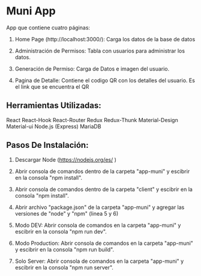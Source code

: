 # Muni App

App que contiene cuatro páginas:

1) Home Page (http://localhost:3000/): Carga los datos de la base de datos 

2) Administración de Permisos: Tabla con usuarios para administrar los datos.

3) Generación de Permiso: Carga de Datos e imagen del usuario.

4) Pagina de Detalle: Contiene el codigo QR con los detalles del usuario. Es el link que se encuentra el QR

## Herramientas Utilizadas:

React React-Hook React-Router Redux Redux-Thunk Material-Design Material-ui
Node.js (Express) MariaDB

## Pasos De Instalación: 

1) Descargar Node (https://nodejs.org/es/ ) 

2) Abrir consola de comandos dentro de la carpeta "app-muni" y escibrir en la consola "npm install".

3) Abrir consola de comandos dentro de la carpeta "client" y escibrir en la consola "npm install".

4) Abrir archivo "package.json" de la carpeta "app-muni" y agregar las versiones de "node" y "npm" (linea 5 y 6)

5) Modo DEV: Abrir consola de comandos en la carpeta "app-muni" y escibrir en la consola "npm run dev".

6) Modo Production: Abrir consola de comandos en la carpeta "app-muni" y escibrir en la consola "npm run build".

7) Solo Server: Abrir consola de comandos en la carpeta "app-muni" y escibrir en la consola "npm run server".

